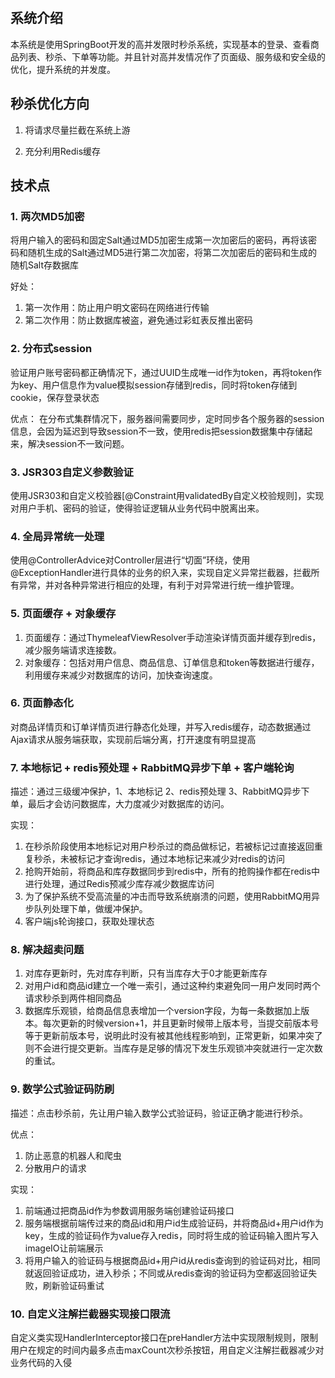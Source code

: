 
​     
## 系统介绍
本系统是使用SpringBoot开发的高并发限时秒杀系统，实现基本的登录、查看商品列表、秒杀、下单等功能。并且针对高并发情况作了页面级、服务级和安全级的优化，提升系统的并发度。

## 秒杀优化方向

1. 将请求尽量拦截在系统上游

2. 充分利用Redis缓存
## 技术点
### 1. 两次MD5加密

将用户输入的密码和固定Salt通过MD5加密生成第一次加密后的密码，再将该密码和随机生成的Salt通过MD5进行第二次加密，将第二次加密后的密码和生成的随机Salt存数据库

好处：    
1. 第一次作用：防止用户明文密码在网络进行传输
2. 第二次作用：防止数据库被盗，避免通过彩虹表反推出密码

### 2. 分布式session
验证用户账号密码都正确情况下，通过UUID生成唯一id作为token，再将token作为key、用户信息作为value模拟session存储到redis，同时将token存储到cookie，保存登录状态

优点： 在分布式集群情况下，服务器间需要同步，定时同步各个服务器的session信息，会因为延迟到导致session不一致，使用redis把session数据集中存储起来，解决session不一致问题。

### 3. JSR303自定义参数验证
使用JSR303和自定义校验器[@Constraint用validatedBy自定义校验规则]，实现对用户手机、密码的验证，使得验证逻辑从业务代码中脱离出来。

### 4. 全局异常统一处理
使用@ControllerAdvice对Controller层进行“切面”环绕，使用@ExceptionHandler进行具体的业务的织入来，实现自定义异常拦截器，拦截所有异常，并对各种异常进行相应的处理，有利于对异常进行统一维护管理。

### 5. 页面缓存 + 对象缓存
1. 页面缓存：通过ThymeleafViewResolver手动渲染详情页面并缓存到redis，减少服务端请求连接数。
2. 对象缓存：包括对用户信息、商品信息、订单信息和token等数据进行缓存，利用缓存来减少对数据库的访问，加快查询速度。

### 6. 页面静态化
对商品详情页和订单详情页进行静态化处理，并写入redis缓存，动态数据通过Ajax请求从服务端获取，实现前后端分离，打开速度有明显提高

### 7. 本地标记 + redis预处理 + RabbitMQ异步下单 + 客户端轮询
描述：通过三级缓冲保护，1、本地标记  2、redis预处理  3、RabbitMQ异步下单，最后才会访问数据库，大力度减少对数据库的访问。

实现：

1. 在秒杀阶段使用本地标记对用户秒杀过的商品做标记，若被标记过直接返回重复秒杀，未被标记才查询redis，通过本地标记来减少对redis的访问
2. 抢购开始前，将商品和库存数据同步到redis中，所有的抢购操作都在redis中进行处理，通过Redis预减少库存减少数据库访问
3. 为了保护系统不受高流量的冲击而导致系统崩溃的问题，使用RabbitMQ用异步队列处理下单，做缓冲保护。
4. 客户端js轮询接口，获取处理状态

### 8. 解决超卖问题
1. 对库存更新时，先对库存判断，只有当库存大于0才能更新库存
2. 对用户id和商品id建立一个唯一索引，通过这种约束避免同一用户发同时两个请求秒杀到两件相同商品
3. 数据库乐观锁，给商品信息表增加一个version字段，为每一条数据加上版本。每次更新的时候version+1，并且更新时候带上版本号，当提交前版本号等于更新前版本号，说明此时没有被其他线程影响到，正常更新，如果冲突了则不会进行提交更新。当库存是足够的情况下发生乐观锁冲突就进行一定次数的重试。

### 9. 数学公式验证码防刷
描述：点击秒杀前，先让用户输入数学公式验证码，验证正确才能进行秒杀。

优点：
1. 防止恶意的机器人和爬虫 
2. 分散用户的请求

实现：
1. 前端通过把商品id作为参数调用服务端创建验证码接口
2. 服务端根据前端传过来的商品id和用户id生成验证码，并将商品id+用户id作为key，生成的验证码作为value存入redis，同时将生成的验证码输入图片写入imageIO让前端展示
3. 将用户输入的验证码与根据商品id+用户id从redis查询到的验证码对比，相同就返回验证成功，进入秒杀；不同或从redis查询的验证码为空都返回验证失败，刷新验证码重试



### 10. 自定义注解拦截器实现接口限流
自定义类实现HandlerInterceptor接口在preHandler方法中实现限制规则，限制用户在规定的时间内最多点击maxCount次秒杀按钮，用自定义注解拦截器减少对业务代码的入侵



